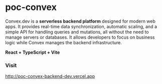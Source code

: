 # poc-convex

Convex.dev is a **serverless backend platform** designed for modern web apps. 
It provides real-time data synchronization, automatic scaling, 
and a simple API for handling queries and mutations, all without the need 
to manage servers or databases. It allows developers to focus on business 
logic while Convex manages the backend infrastructure.

**React + TypeScript + Vite**

### Visit
http://poc-convex-backend-dev.vercel.app
